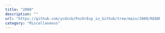 ```yaml
---
title: "2000"
description: ""
url: "https://github.com/ycdxsb/PocOrExp_in_Github/tree/main/2000/README.md"
category: "Miscellaneous"
---
```

